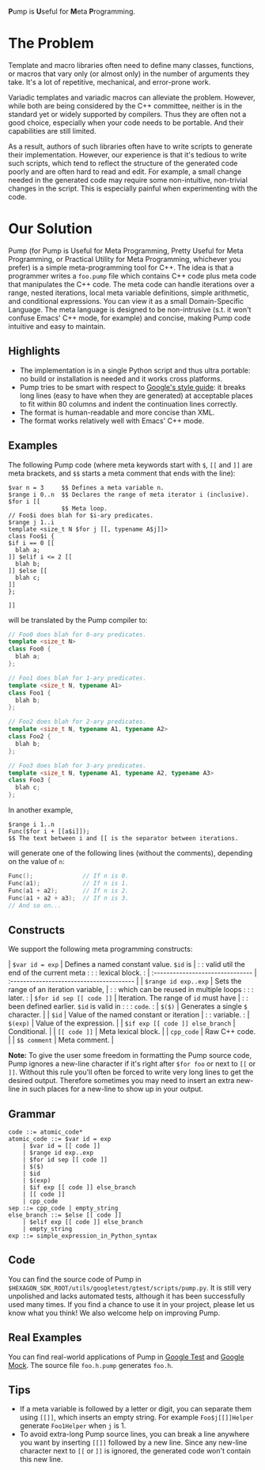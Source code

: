 <b>P</b>ump is <b>U</b>seful for <b>M</b>eta <b>P</b>rogramming.

# The Problem

Template and macro libraries often need to define many classes, functions, or
macros that vary only (or almost only) in the number of arguments they take.
It's a lot of repetitive, mechanical, and error-prone work.

Variadic templates and variadic macros can alleviate the problem. However, while
both are being considered by the C++ committee, neither is in the standard yet
or widely supported by compilers. Thus they are often not a good choice,
especially when your code needs to be portable. And their capabilities are still
limited.

As a result, authors of such libraries often have to write scripts to generate
their implementation. However, our experience is that it's tedious to write such
scripts, which tend to reflect the structure of the generated code poorly and
are often hard to read and edit. For example, a small change needed in the
generated code may require some non-intuitive, non-trivial changes in the
script. This is especially painful when experimenting with the code.

# Our Solution

Pump (for Pump is Useful for Meta Programming, Pretty Useful for Meta
Programming, or Practical Utility for Meta Programming, whichever you prefer) is
a simple meta-programming tool for C++. The idea is that a programmer writes a
`foo.pump` file which contains C++ code plus meta code that manipulates the C++
code. The meta code can handle iterations over a range, nested iterations, local
meta variable definitions, simple arithmetic, and conditional expressions. You
can view it as a small Domain-Specific Language. The meta language is designed
to be non-intrusive (s.t. it won't confuse Emacs' C++ mode, for example) and
concise, making Pump code intuitive and easy to maintain.

## Highlights

*   The implementation is in a single Python script and thus ultra portable: no
    build or installation is needed and it works cross platforms.
*   Pump tries to be smart with respect to
    [Google's style guide](https://github.com/google/styleguide): it breaks long
    lines (easy to have when they are generated) at acceptable places to fit
    within 80 columns and indent the continuation lines correctly.
*   The format is human-readable and more concise than XML.
*   The format works relatively well with Emacs' C++ mode.

## Examples

The following Pump code (where meta keywords start with `$`, `[[` and `]]` are
meta brackets, and `$$` starts a meta comment that ends with the line):

```
$var n = 3     $$ Defines a meta variable n.
$range i 0..n  $$ Declares the range of meta iterator i (inclusive).
$for i [[
               $$ Meta loop.
// Foo$i does blah for $i-ary predicates.
$range j 1..i
template <size_t N $for j [[, typename A$j]]>
class Foo$i {
$if i == 0 [[
  blah a;
]] $elif i <= 2 [[
  blah b;
]] $else [[
  blah c;
]]
};

]]
```

will be translated by the Pump compiler to:

```cpp
// Foo0 does blah for 0-ary predicates.
template <size_t N>
class Foo0 {
  blah a;
};

// Foo1 does blah for 1-ary predicates.
template <size_t N, typename A1>
class Foo1 {
  blah b;
};

// Foo2 does blah for 2-ary predicates.
template <size_t N, typename A1, typename A2>
class Foo2 {
  blah b;
};

// Foo3 does blah for 3-ary predicates.
template <size_t N, typename A1, typename A2, typename A3>
class Foo3 {
  blah c;
};
```

In another example,

```
$range i 1..n
Func($for i + [[a$i]]);
$$ The text between i and [[ is the separator between iterations.
```

will generate one of the following lines (without the comments), depending on
the value of `n`:

```cpp
Func();              // If n is 0.
Func(a1);            // If n is 1.
Func(a1 + a2);       // If n is 2.
Func(a1 + a2 + a3);  // If n is 3.
// And so on...
```

## Constructs

We support the following meta programming constructs:

| `$var id = exp`                  | Defines a named constant value. `$id` is |
:                                  : valid util the end of the current meta   :
:                                  : lexical block.                           :
| :------------------------------- | :--------------------------------------- |
| `$range id exp..exp`             | Sets the range of an iteration variable, |
:                                  : which can be reused in multiple loops    :
:                                  : later.                                   :
| `$for id sep [[ code ]]`         | Iteration. The range of `id` must have   |
:                                  : been defined earlier. `$id` is valid in  :
:                                  : `code`.                                  :
| `$($)`                           | Generates a single `$` character.        |
| `$id`                            | Value of the named constant or iteration |
:                                  : variable.                                :
| `$(exp)`                         | Value of the expression.                 |
| `$if exp [[ code ]] else_branch` | Conditional.                             |
| `[[ code ]]`                     | Meta lexical block.                      |
| `cpp_code`                       | Raw C++ code.                            |
| `$$ comment`                     | Meta comment.                            |

**Note:** To give the user some freedom in formatting the Pump source code, Pump
ignores a new-line character if it's right after `$for foo` or next to `[[` or
`]]`. Without this rule you'll often be forced to write very long lines to get
the desired output. Therefore sometimes you may need to insert an extra new-line
in such places for a new-line to show up in your output.

## Grammar

```ebnf
code ::= atomic_code*
atomic_code ::= $var id = exp
    | $var id = [[ code ]]
    | $range id exp..exp
    | $for id sep [[ code ]]
    | $($)
    | $id
    | $(exp)
    | $if exp [[ code ]] else_branch
    | [[ code ]]
    | cpp_code
sep ::= cpp_code | empty_string
else_branch ::= $else [[ code ]]
    | $elif exp [[ code ]] else_branch
    | empty_string
exp ::= simple_expression_in_Python_syntax
```

## Code

You can find the source code of Pump in `$HEXAGON_SDK_ROOT/utils/googletest/gtest/scripts/pump.py`.
It is still very unpolished and lacks automated tests, although it has been
successfully used many times. If you find a chance to use it in your project,
please let us know what you think! We also welcome help on improving Pump.

## Real Examples

You can find real-world applications of Pump in
[Google Test](https://github.com/google/googletest/tree/master/googletest) and
[Google Mock](https://github.com/google/googletest/tree/master/googlemock). The
source file `foo.h.pump` generates `foo.h`.

## Tips

*   If a meta variable is followed by a letter or digit, you can separate them
    using `[[]]`, which inserts an empty string. For example `Foo$j[[]]Helper`
    generate `Foo1Helper` when `j` is 1.
*   To avoid extra-long Pump source lines, you can break a line anywhere you
    want by inserting `[[]]` followed by a new line. Since any new-line
    character next to `[[` or `]]` is ignored, the generated code won't contain
    this new line.
